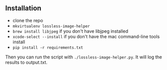 ## Installation

* clone the repo
* `mkvirtualenv lossless-image-helper`
* `brew install libjpeg` if you don't have libjpeg installed
* `xcode-select --install` if you don't have the mac command-line tools install
* `pip install -r requirements.txt`

Then you can run the script with `./lossless-image-helper.py`. It will log the
results to output.txt.
